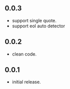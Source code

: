 ## 0.0.3
- support single quote.
- support eol auto detector

## 0.0.2
- clean code.

## 0.0.1

- initial release.
